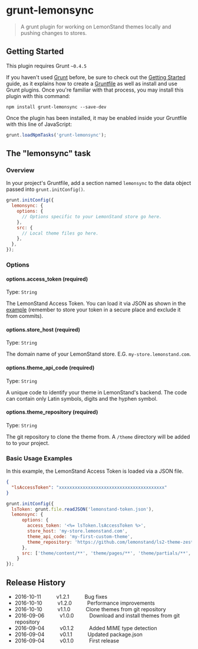 # grunt-lemonsync

> A grunt plugin for working on LemonStand themes locally and pushing changes to stores.

## Getting Started
This plugin requires Grunt `~0.4.5`

If you haven't used [Grunt](http://gruntjs.com/) before, be sure to check out the [Getting Started](http://gruntjs.com/getting-started) guide, as it explains how to create a [Gruntfile](http://gruntjs.com/sample-gruntfile) as well as install and use Grunt plugins. Once you're familiar with that process, you may install this plugin with this command:

```shell
npm install grunt-lemonsync --save-dev
```

Once the plugin has been installed, it may be enabled inside your Gruntfile with this line of JavaScript:

```js
grunt.loadNpmTasks('grunt-lemonsync');
```

## The "lemonsync" task

### Overview
In your project's Gruntfile, add a section named `lemonsync` to the data object passed into `grunt.initConfig()`.

```js
grunt.initConfig({
  lemonsync: {
    options: {
      // Options specific to your LemonStand store go here.
    },
    src: {
      // Local theme files go here.
    },
  },
});
```

### Options

#### options.access_token (required)
Type: `String`

The LemonStand Access Token. You can load it via JSON as shown in the [example](#basic-usage-examples) (remember to store your token in a secure place and exclude it from commits).

#### options.store_host (required)
Type: `String`

The domain name of your LemonStand store. E.G. `my-store.lemonstand.com`.

#### options.theme_api_code (required)
Type: `String`

A unique code to identify your theme in LemonStand's backend. The code can contain only Latin symbols, digits and the hyphen symbol. 

#### options.theme_repository (required)
Type: `String`

The git repository to clone the theme from. A `/theme` directory will be added to to your project. 

### Basic Usage Examples

In this example, the LemonStand Access Token is loaded via a JSON file.

```JSON
{
  "lsAccessToken": "xxxxxxxxxxxxxxxxxxxxxxxxxxxxxxxxxxxxxxxx"
}
```

```js
grunt.initConfig({
  lsToken: grunt.file.readJSON('lemonstand-token.json'),
  lemonsync: {
      options: {
        access_token: '<%= lsToken.lsAccessToken %>',
        store_host: 'my-store.lemonstand.com',
        theme_api_code: 'my-first-custom-theme',
        theme_repository: 'https://github.com/lemonstand/ls2-theme-zest'
      },
      src: ['theme/content/**', 'theme/pages/**', 'theme/partials/**', 'theme/resources/**', 'theme/templates/**', 'theme/theme.yaml']
    }
});
```

## Release History
* 2016-10-11   v1.2.1   Bug fixes
* 2016-10-10   v1.2.0   Performance improvements
* 2016-10-10   v1.1.0   Clone themes from git repository
* 2016-09-06   v1.0.0   Download and install themes from git repository
* 2016-09-04   v0.1.2   Added MIME type detection
* 2016-09-04   v0.1.1   Updated package.json
* 2016-09-04   v0.1.0   First release